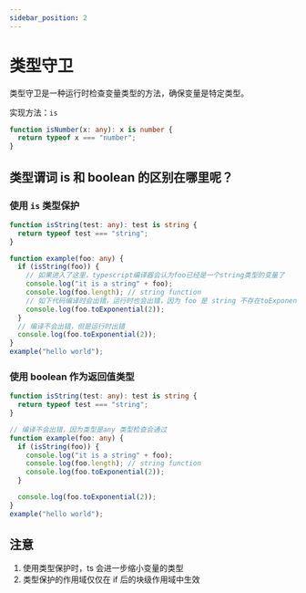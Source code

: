 ```yaml
---
sidebar_position: 2
---
```


# 类型守卫

类型守卫是一种运行时检查变量类型的方法，确保变量是特定类型。

实现方法：`is`

```typescript title='类型断言'
function isNumber(x: any): x is number {
  return typeof x === "number";
}
```

## 类型谓词 is 和 boolean 的区别在哪里呢？

### 使用 `is` 类型保护

```typescript
function isString(test: any): test is string {
  return typeof test === "string";
}

function example(foo: any) {
  if (isString(foo)) {
    // 如果进入了这里，typescript编译器会认为foo已经是一个string类型的变量了
    console.log("it is a string" + foo);
    console.log(foo.length); // string function
    // 如下代码编译时会出错，运行时也会出错，因为 foo 是 string 不存在toExponential方法
    console.log(foo.toExponential(2));
  }
  // 编译不会出错，但是运行时出错
  console.log(foo.toExponential(2));
}
example("hello world");
```

### 使用 boolean 作为返回值类型

```typescript
function isString(test: any): test is string {
  return typeof test === "string";
}

// 编译不会出错，因为类型是any 类型检查会通过
function example(foo: any) {
  if (isString(foo)) {
    console.log("it is a string" + foo);
    console.log(foo.length); // string function
    console.log(foo.toExponential(2));
  }

  console.log(foo.toExponential(2));
}
example("hello world");
```

## 注意

1. 使用类型保护时，ts 会进一步缩小变量的类型
2. 类型保护的作用域仅仅在 if 后的块级作用域中生效
